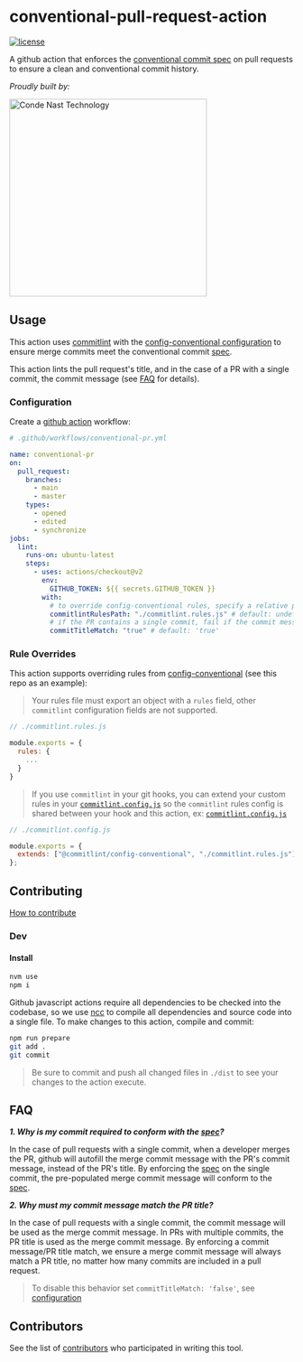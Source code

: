 # conventional-pull-request-action

[![license](https://img.shields.io/badge/license-Apache%202.0-blue.svg?style=flat)](LICENSE)

A github action that enforces the [conventional commit spec][0] on pull requests to ensure a clean and conventional commit history.

_Proudly built by:_

<a href="https://technology.condenast.com"><img src="https://user-images.githubusercontent.com/1215971/35070721-3f136cdc-fbac-11e7-81b4-e3aa5cc70a17.png" title="Conde Nast Technology" width=350/></a>

## Usage

This action uses [commitlint](https://github.com/conventional-changelog/commitlint#readme) with the [config-conventional configuration][1] to ensure merge commits meet the conventional commit [spec][0].

This action lints the pull request's title, and in the case of a PR with a single commit, the commit message (see [FAQ](#faq) for details).

### Configuration

Create a [github action](https://docs.github.com/en/actions/quickstart) workflow:

```yml
# .github/workflows/conventional-pr.yml

name: conventional-pr
on:
  pull_request:
    branches:
      - main
      - master
    types:
      - opened
      - edited
      - synchronize
jobs:
  lint:
    runs-on: ubuntu-latest
    steps:
      - uses: actions/checkout@v2
        env:
          GITHUB_TOKEN: ${{ secrets.GITHUB_TOKEN }}
        with:
          # to override config-conventional rules, specify a relative path to your rules module, actions/checkout is required for this setting!
          commitlintRulesPath: "./commitlint.rules.js" # default: undefined
          # if the PR contains a single commit, fail if the commit message and the PR title do not match
          commitTitleMatch: "true" # default: 'true'
```

### Rule Overrides

This action supports overriding rules from [config-conventional][1] (see this repo as an example):

> Your rules file must export an object with a `rules` field, other `commitlint` configuration fields are not supported.

```js
// ./commitlint.rules.js

module.exports = {
  rules: {
    ...
  }
}
```

> If you use `commitlint` in your git hooks, you can extend your custom rules in your [`commitlint.config.js`](commitlint.config.js) so the `commitlint` rules config is shared between your hook and this action, ex: [`commitlint.config.js`](commitlint.config.js)

```js
// ./commitlint.config.js

module.exports = {
  extends: ["@commitlint/config-conventional", "./commitlint.rules.js"],
};
```

## Contributing

[How to contribute](CONTRIBUTING.md)

### Dev

#### Install

```sh
nvm use
npm i
```

Github javascript actions require all dependencies to be checked into the codebase, so we use [ncc](https://github.com/vercel/ncc) to compile all dependencies and source code into a single file. To make changes to this action, compile and commit:

```sh
npm run prepare
git add .
git commit
```

> Be sure to commit and push all changed files in `./dist` to see your changes to the action execute.

## FAQ

**_1. Why is my commit required to conform with the [spec][0]?_**

In the case of pull requests with a single commit, when a developer merges the PR, github will autofill the merge commit message with the PR's commit message, instead of the PR's title. By enforcing the [spec][0] on the single commit, the pre-populated merge commit message will conform to the [spec][0].

**_2. Why must my commit message match the PR title?_**

In the case of pull requests with a single commit, the commit message will be used as the merge commit message. In PRs with multiple commits, the PR title is used as the merge commit message. By enforcing a commit message/PR title match, we ensure a merge commit message will always match a PR title, no matter how many commits are included in a pull request.

> To disable this behavior set `commitTitleMatch: 'false'`, see [configuration](#configuration)

## Contributors

See the list of [contributors](https://github.com/CondeNast/conventional-pull-request/contributors) who participated in writing this tool.

[0]: https://www.conventionalcommits.org/en/v1.0.0/#specification
[1]: https://github.com/conventional-changelog/commitlint/tree/master/@commitlint/config-conventional
